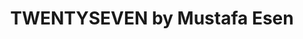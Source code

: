 ---
title: "TWENTYSEVEN by Mustafa Esen"
url: /stuttgart/twentyseven-by-mustafa-esen/
shop: Friseur
---